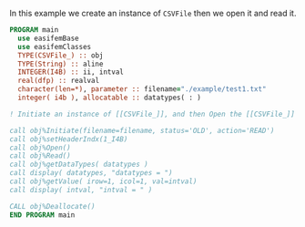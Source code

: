 <!-- markdownlint-disable MD041 MD013 MD033 MD012 -->

In this example we create an instance of `CSVFile` then we open it and read it.

```fortran
PROGRAM main
  use easifemBase
  use easifemClasses
  TYPE(CSVFile_) :: obj
  TYPE(String) :: aline
  INTEGER(I4B) :: ii, intval
  real(dfp) :: realval
  character(len=*), parameter :: filename="./example/test1.txt"
  integer( i4b ), allocatable :: datatypes( : )

! Initiate an instance of [[CSVFile_]], and then Open the [[CSVFile_]] file

call obj%Initiate(filename=filename, status='OLD', action='READ')
call obj%setHeaderIndx(1_I4B)
call obj%Open()
call obj%Read()
call obj%getDataTypes( datatypes )
call display( datatypes, "datatypes = ")
call obj%getValue( irow=1, icol=1, val=intval)
call display( intval, "intval = " )

CALL obj%Deallocate()
END PROGRAM main
```
